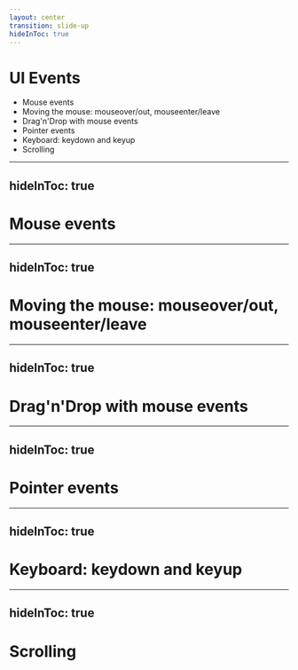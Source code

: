 ```yaml
---
layout: center
transition: slide-up
hideInToc: true
---
```


# UI Events

<div mt-2 />

- Mouse events
- Moving the mouse: mouseover/out, mouseenter/leave
- Drag'n'Drop with mouse events
- Pointer events
- Keyboard: keydown and keyup
- Scrolling

---
hideInToc: true
---

# Mouse events

---
hideInToc: true
---

# Moving the mouse: mouseover/out, mouseenter/leave

---
hideInToc: true
---

# Drag'n'Drop with mouse events

---
hideInToc: true
---

# Pointer events

---
hideInToc: true
---

# Keyboard: keydown and keyup

---
hideInToc: true
---

# Scrolling
